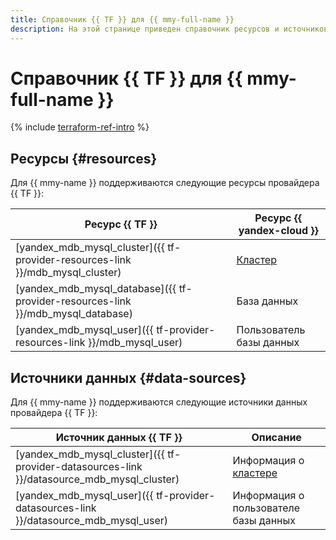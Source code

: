 ```yaml
---
title: Справочник {{ TF }} для {{ mmy-full-name }}
description: На этой странице приведен справочник ресурсов и источников данных провайдера {{ TF }}, которые поддерживаются для сервиса {{ mmy-name }}.
---
```


# Справочник {{ TF }} для {{ mmy-full-name }}

{% include [terraform-ref-intro](../_includes/terraform-ref-intro.md) %}

## Ресурсы {#resources}

Для {{ mmy-name }} поддерживаются следующие ресурсы провайдера {{ TF }}:

| **Ресурс {{ TF }}** | **Ресурс {{ yandex-cloud }}** |
| --- | --- |
| [yandex_mdb_mysql_cluster]({{ tf-provider-resources-link }}/mdb_mysql_cluster) | [Кластер](concepts/index.md) |
| [yandex_mdb_mysql_database]({{ tf-provider-resources-link }}/mdb_mysql_database) | База данных |
| [yandex_mdb_mysql_user]({{ tf-provider-resources-link }}/mdb_mysql_user) | Пользователь базы данных |

## Источники данных {#data-sources}

Для {{ mmy-name }} поддерживаются следующие источники данных провайдера {{ TF }}:

| **Источник данных {{ TF }}** | **Описание** |
| --- | --- |
| [yandex_mdb_mysql_cluster]({{ tf-provider-datasources-link }}/datasource_mdb_mysql_cluster) | Информация о [кластере](./concepts/index.md) |
| [yandex_mdb_mysql_user]({{ tf-provider-datasources-link }}/datasource_mdb_mysql_user) | Информация о пользователе базы данных |